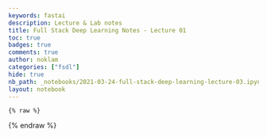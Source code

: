 ```yaml
---
keywords: fastai
description: Lecture & Lab notes
title: Full Stack Deep Learning Notes - Lecture 01
toc: true 
badges: true
comments: true
author: noklam
categories: ["fsdl"]
hide: true
nb_path: _notebooks/2021-03-24-full-stack-deep-learning-lecture-03.ipynb
layout: notebook
---
```


<!--
#################################################
### THIS FILE WAS AUTOGENERATED! DO NOT EDIT! ###
#################################################
# file to edit: _notebooks/2021-03-24-full-stack-deep-learning-lecture-03.ipynb
-->

<div class="container" id="notebook-container">
        
    {% raw %}
    
<div class="cell border-box-sizing code_cell rendered">

</div>
    {% endraw %}

</div>
 

